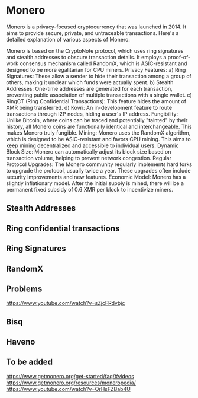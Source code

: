 
<!-- level: 1 -->
# Monero

Monero is a privacy-focused cryptocurrency that was launched in 2014. It aims to provide secure, private, and untraceable transactions. Here's a detailed explanation of various aspects of Monero:


Monero is based on the CryptoNote protocol, which uses ring signatures and stealth addresses to obscure transaction details. It employs a proof-of-work consensus mechanism called RandomX, which is ASIC-resistant and designed to be more egalitarian for CPU miners.
Privacy Features:
a) Ring Signatures: These allow a sender to hide their transaction among a group of others, making it unclear which funds were actually spent.
b) Stealth Addresses: One-time addresses are generated for each transaction, preventing public association of multiple transactions with a single wallet.
c) RingCT (Ring Confidential Transactions): This feature hides the amount of XMR being transferred.
d) Kovri: An in-development feature to route transactions through I2P nodes, hiding a user's IP address.
Fungibility:
Unlike Bitcoin, where coins can be traced and potentially "tainted" by their history, all Monero coins are functionally identical and interchangeable. This makes Monero truly fungible.
Mining:
Monero uses the RandomX algorithm, which is designed to be ASIC-resistant and favors CPU mining. This aims to keep mining decentralized and accessible to individual users.
Dynamic Block Size:
Monero can automatically adjust its block size based on transaction volume, helping to prevent network congestion.
Regular Protocol Upgrades:
The Monero community regularly implements hard forks to upgrade the protocol, usually twice a year. These upgrades often include security improvements and new features.
Economic Model:
Monero has a slightly inflationary model. After the initial supply is mined, there will be a permanent fixed subsidy of 0.6 XMR per block to incentivize miners.

<!-- level: 2 -->

## Stealth Addresses

## Ring confidential transactions

## Ring Signatures

## RandomX

## Problems

https://www.youtube.com/watch?v=sZjcFRdvbjc

## Bisq

## Haveno

## To be added
https://www.getmonero.org/get-started/faq/#videos
https://www.getmonero.org/resources/moneropedia/
https://www.youtube.com/watch?v=QrHsFZBab4U

